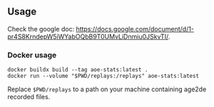 ## Usage

Check the google doc: <https://docs.google.com/document/d/1-pr4S8KrndepW5iWYabOQbB9T0UMvLiDnmiu0JSkvTI/>.

### Docker usage

```shell
docker buildx build --tag aoe-stats:latest .
docker run --volume "$PWD/replays:/replays" aoe-stats:latest
```

Replace `$PWD/replays` to a path on your machine containing age2de recorded files.
